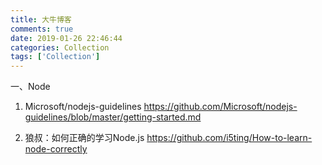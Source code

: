 ```yaml
---
title: 大牛博客
comments: true
date: 2019-01-26 22:46:44
categories: Collection
tags: ['Collection']
---
```


一、Node
1. Microsoft/nodejs-guidelines
https://github.com/Microsoft/nodejs-guidelines/blob/master/getting-started.md

2. 狼叔：如何正确的学习Node.js
https://github.com/i5ting/How-to-learn-node-correctly




